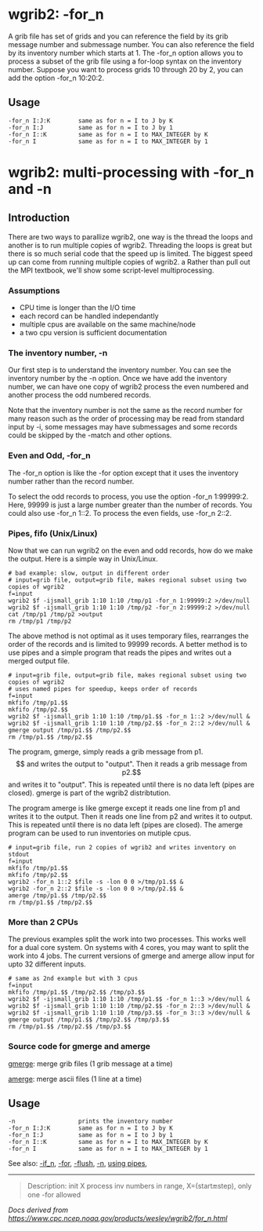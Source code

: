 # wgrib2: -for_n

A grib file has set of grids and you can reference the field by its grib message number and submessage number.
You can also reference the field by its inventory number which starts at 1.
The -for_n option allows you to process a subset of the
grib file using a for-loop syntax on the inventory number. Suppose you want to process
grids 10 through 20 by 2, you can add the option -for_n 10:20:2.

## Usage

```
-for_n I:J:K        same as for n = I to J by K
-for_n I:J          same as for n = I to J by 1
-for_n I::K         same as for n = I to MAX_INTEGER by K
-for_n I            same as for n = I to MAX_INTEGER by 1
```

# wgrib2: multi-processing with -for_n and -n

## Introduction

There are two ways to parallize wgrib2, one way is
the thread the loops and another is to run multiple copies
of wgrib2. Threading the loops is great but there is
so much serial code that the speed up is limited. The
biggest speed up can come from running multiple copies
of wgrib2. a Rather than pull out the MPI textbook,
we'll show some script-level multiprocessing.

### Assumptions

- CPU time is longer than the I/O time
- each record can be handled independantly
- multiple cpus are available on the same machine/node
- a two cpu version is sufficient documentation

### The inventory number, -n

Our first step is to understand the inventory number.
You can see the inventory number by the -n option.
Once we have add the inventory number, we can have one copy of wgrib2
process the even numbered and another process the odd numbered records.

Note that the inventory number is not the same as the
record number for many reason such as the order of processing
may be read from standard input by -i,
some messages may have submessages and some records could
be skipped by the -match and other options.

### Even and Odd, -for_n

The -for_n option is like the
-for option except that it uses the inventory
number rather than the record number.

To select the odd records to process, you use the
option -for_n 1:99999:2. Here, 99999 is just
a large number greater than the number of records.
You could also use -for_n 1::2.
To process the even fields, use -for_n 2::2.

### Pipes, fifo (Unix/Linux)

Now that we can run wgrib2 on the even and odd records, how
do we make the output. Here is a simple way in Unix/Linux.

```
# bad example: slow, output in different order
# input=grib file, output=grib file, makes regional subset using two copies of wgrib2
f=input
wgrib2 $f -ijsmall_grib 1:10 1:10 /tmp/p1 -for_n 1:99999:2 >/dev/null
wgrib2 $f -ijsmall_grib 1:10 1:10 /tmp/p2 -for_n 2:99999:2 >/dev/null
cat /tmp/p1 /tmp/p2 >output
rm /tmp/p1 /tmp/p2
```

The above method is not optimal as it uses temporary files,
rearranges the order of the records and is limited to 99999 records. A better method is to use
pipes and a simple program that reads the pipes and writes out
a merged output file.

```
# input=grib file, output=grib file, makes regional subset using two copies of wgrib2
# uses named pipes for speedup, keeps order of records
f=input
mkfifo /tmp/p1.$$
mkfifo /tmp/p2.$$
wgrib2 $f -ijsmall_grib 1:10 1:10 /tmp/p1.$$ -for_n 1::2 >/dev/null &
wgrib2 $f -ijsmall_grib 1:10 1:10 /tmp/p2.$$ -for_n 2::2 >/dev/null &
gmerge output /tmp/p1.$$ /tmp/p2.$$
rm /tmp/p1.$$ /tmp/p2.$$
```

The program, gmerge, simply reads a grib message from p1.$$ and
writes the output to "output".
Then it reads a grib message from p2.$$ and writes
it to "output". This is repeated until there is no data left (pipes are closed).
gmerge is part of the wgrib2 distribtution.

The program amerge is like gmerge except it reads one line from p1
and writes it to the output. Then it reads one line from p2 and
writes it to output. This is repeated until there is no data left
(pipes are closed). The amerge program can be used to run
inventories on mutiple cpus.

```
# input=grib file, run 2 copies of wgrib2 and writes inventory on stdout
f=input
mkfifo /tmp/p1.$$
mkfifo /tmp/p2.$$
wgrib2 -for_n 1::2 $file -s -lon 0 0 >/tmp/p1.$$ &
wgrib2 -for_n 2::2 $file -s -lon 0 0 >/tmp/p2.$$ &
amerge /tmp/p1.$$ /tmp/p2.$$
rm /tmp/p1.$$ /tmp/p2.$$
```

### More than 2 CPUs

The previous examples split the work into two processes. This
works well for a dual core system. On systems with 4 cores,
you may want to split the work into 4 jobs. The current versions
of gmerge and amerge allow input for upto 32 different inputs.

```
# same as 2nd example but with 3 cpus
f=input
mkfifo /tmp/p1.$$ /tmp/p2.$$ /tmp/p3.$$
wgrib2 $f -ijsmall_grib 1:10 1:10 /tmp/p1.$$ -for_n 1::3 >/dev/null &
wgrib2 $f -ijsmall_grib 1:10 1:10 /tmp/p2.$$ -for_n 2::3 >/dev/null &
wgrib2 $f -ijsmall_grib 1:10 1:10 /tmp/p3.$$ -for_n 3::3 >/dev/null &
gmerge output /tmp/p1.$$ /tmp/p2.$$ /tmp/p3.$$
rm /tmp/p1.$$ /tmp/p2.$$ /tmp/p3.$$
```

### Source code for gmerge and amerge

[gmerge](https://ftp.cpc.ncep.noaa.gov/wd51we/wgrib2_aux_progs/gmerge/): merge grib files (1 grib message at a time)

[amerge](https://ftp.cpc.ncep.noaa.gov/wd51we/wgrib2_aux_progs/amerge/): merge ascii files (1 line at a time)

## Usage

```
-n                  prints the inventory number
-for_n I:J:K        same as for n = I to J by K
-for_n I:J          same as for n = I to J by 1
-for_n I::K         same as for n = I to MAX_INTEGER by K
-for_n I            same as for n = I to MAX_INTEGER by 1
```

See also:
[-if_n](./if_n.md),
[-for](./for.md),
[-flush](./flush.md),
[-n](./n.md),
[using pipes](./pipes.md),

---

> Description: init X process inv numbers in range, X=(start:end:step), only one -for allowed

_Docs derived from <https://www.cpc.ncep.noaa.gov/products/wesley/wgrib2/for_n.html>_
